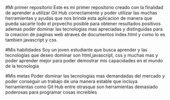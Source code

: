 #Mi primer repositorio
Este es mi primer repositorio creado con la finalidad de aprender a utilizar Git Hub 
correctamente y poder utilizar las muchas herramientas y ayudas que nos brinda 
esta aplicacion de manera que pueda sacarle todo el prpvecho posible para obtener resultados positivos ademas 
poder dominar las tecnologias mas apreciadas y distinguidas para la creacion de paginas web atraves de 
documentos index.html y como lo es tambien javascript y css.




#Mis habilidades 
Soy un joven estudiante que busca aprender y  las tecnologias que deseo dominar son html,javascript, css y muchas mas
y poder aprender mejor para poder demostrar mis capacidades en el mundo de la tecnologia




#Mis metas 
Poder dominar las tecnologias mas demandadas del mercado y poder conseguir un trabajo de
una manera estable que incluya herramientas como Git Hub entre otrasque son herramientas demasiado 
poderosas para programar cosas increibles


